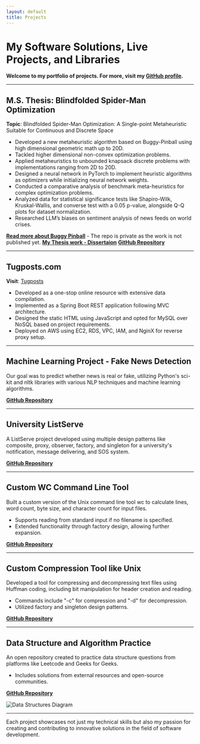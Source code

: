 ```yaml
---
layout: default
title: Projects
---
```


# My Software Solutions, Live Projects, and Libraries

**Welcome to my portfolio of projects. For more, visit my [GitHub profile](https://github.com/05satyam).**

---

## M.S. Thesis: Blindfolded Spider-Man Optimization
**Topic**: Blindfolded Spider-Man Optimization: A Single-point Metaheuristic Suitable for Continuous and Discrete Space

- Developed a new metaheuristic algorithm based on Buggy-Pinball using high dimensional geometric math up to 20D.
- Tackled higher dimensional non-convex optimization problems.
- Applied metaheuristics to unbounded knapsack discrete problems with implementations ranging from 2D to 20D.
- Designed a neural network in PyTorch to implement heuristic algorithms as optimizers while initializing neural network weights.
- Conducted a comparative analysis of benchmark meta-heuristics for complex optimization problems.
- Analyzed data for statistical significance tests like Shapiro-Wilk, Kruskal-Wallis, and converse test with a 0.05 p-value, alongside Q-Q plots for dataset normalization.
- Researched LLM’s biases on sentiment analysis of news feeds on world crises.

[**Read more about Buggy Pinball**](https://doi.org/10.1007/978-3-031-23480-4_22) - The repo is private as the work is not published yet.
[**My Thesis work - Dissertaion**](https://www.proquest.com/docview/2901409934)
[**GitHub Repository**](https://github.com/05satyam/BP)

---

## Tugposts.com
**Visit**: [Tugposts](https://www.tugposts.com)

- Developed as a one-stop online resource with extensive data compilation.
- Implemented as a Spring Boot REST application following MVC architecture.
- Designed the static HTML using JavaScript and opted for MySQL over NoSQL based on project requirements.
- Deployed on AWS using EC2, RDS, VPC, IAM, and NginX for reverse proxy setup.

---

## Machine Learning Project - Fake News Detection
Our goal was to predict whether news is real or fake, utilizing Python's sci-kit and nltk libraries with various NLP techniques and machine learning algorithms.

[**GitHub Repository**](https://github.com/05satyam/machine-leanring-small-projects)

---

## University ListServe
A ListServe project developed using multiple design patterns like composite, proxy, observer, factory, and singleton for a university's notification, message delivering, and SOS system.

[**GitHub Repository**](https://github.com/05satyam/UniversityListServe/blob/master/READ-ME.txt)

---

## Custom WC Command Line Tool
Built a custom version of the Unix command line tool wc to calculate lines, word count, byte size, and character count for input files.

- Supports reading from standard input if no filename is specified.
- Extended functionality through factory design, allowing further expansion.

[**GitHub Repository**](https://github.com/05satyam/WcToolCodingPracticeByJohnCrickett)

---

## Custom Compression Tool like Unix
Developed a tool for compressing and decompressing text files using Huffman coding, including bit manipulation for header creation and reading.

- Commands include "-c" for compression and "-d" for decompression.
- Utilized factory and singleton design patterns.

[**GitHub Repository**](https://github.com/05satyam/CompressionToolCodingPracticeByJohnCrickett)

---

## Data Structure and Algorithm Practice
An open repository created to practice data structure questions from platforms like Leetcode and Geeks for Geeks.

- Includes solutions from external resources and open-source communities.

[**GitHub Repository**](https://github.com/05satyam/ds_questions)

![Data Structures Diagram](https://upload.wikimedia.org/wikipedia/commons/0/03/Untitled-Diagram-183.png?20200824200734)

---

Each project showcases not just my technical skills but also my passion for creating and contributing to innovative solutions in the field of software development.
